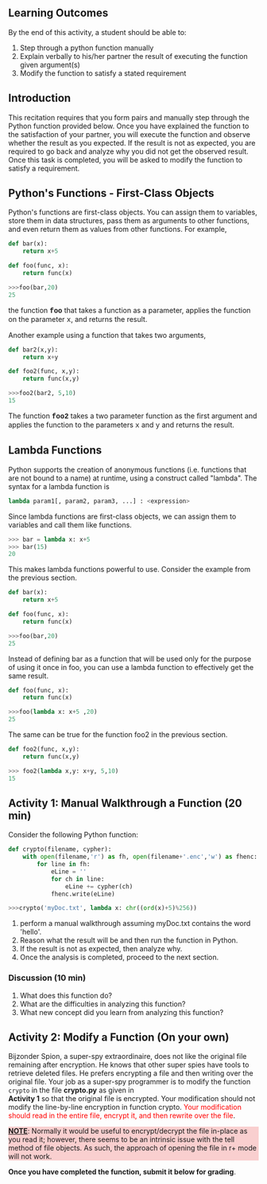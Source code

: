 ## Learning Outcomes

By the end of this activity, a student should be able to:
1. Step through a python function manually
2. Explain verbally to his/her partner the result of executing the function given argument(s)
3. Modify the function to satisfy a stated requirement

## Introduction

This recitation requires that you form pairs and manually step through the Python function provided below.  Once you have explained the function to the satisfaction of your partner, you will execute the function and observe whether the result as you expected.  If the result is not as expected, you are required to go back and analyze why you did not get the observed result.  Once this task is completed, you will be asked to modify the function to satisfy a requirement.

## Python's Functions - First-Class Objects

Python's functions are first-class objects. You can assign them to variables, store them in data structures, pass them as arguments to other functions, and even return them as values from other functions.  For example,

```python
def bar(x):
    return x+5

def foo(func, x):
    return func(x)

>>>foo(bar,20)
25
```

the function <span style="font-family:'courier-new',courier; font-weight:bold;">foo</span> that takes a function as a parameter, applies the function on the parameter <span style="font-family:'courier-new',courier">x</span>, and returns the result.

Another example using a function that takes two arguments,

```python
def bar2(x,y):
    return x+y

def foo2(func, x,y):
    return func(x,y)

>>>foo2(bar2, 5,10)
15
```

The function <span style="font-family:'courier-new',courier; font-weight:bold;">foo2</span> takes a two parameter function as the first argument and applies the function to the parameters <span style="font-family:'courier-new',courier">x</span> and <span style="font-family:'courier-new',courier">y</span> and returns the result.

## Lambda Functions

Python supports the creation of anonymous functions (i.e. functions that are not bound to a name) at runtime, using a construct called "lambda".   The syntax for a lambda function is

```python
lambda param1[, param2, param3, ...] : <expression>
``` 

Since lambda functions are first-class objects, we can assign them to variables and call them like functions.

```python
>>> bar = lambda x: x+5
>>> bar(15)
20
```

This makes lambda functions powerful to use.  Consider the example from the previous section.

```python
def bar(x):
    return x+5

def foo(func, x):
    return func(x)

>>>foo(bar,20)
25
```

Instead of defining bar as a function that will be used only for the purpose of using it once in foo, you can use a lambda function to effectively get the same result.

```python
def foo(func, x):
    return func(x)

>>>foo(lambda x: x+5 ,20)
25
```

The same can be true for the function foo2 in the previous section.

```python
def foo2(func, x,y):
    return func(x,y)

>>> foo2(lambda x,y: x+y, 5,10)
15
```

## Activity 1:  Manual Walkthrough a Function (20 min)

Consider the following Python function:

```python
def crypto(filename, cypher):
    with open(filename,'r') as fh, open(filename+'.enc','w') as fhenc:
        for line in fh:
            eLine = ''
            for ch in line:
                eLine += cypher(ch)
            fhenc.write(eLine)

>>>crypto('myDoc.txt', lambda x: chr((ord(x)+5)%256))
```

1. perform a manual walkthrough assuming myDoc.txt contains the word 'hello'.
2. Reason what the result will be and then run the function in Python.
3. If the result is not as expected, then analyze why.
4. Once the analysis is completed, proceed to the next section.

### Discussion (10 min)

1. What does this function do?
2. What are the difficulties in analyzing this function?
3. What new concept did you learn from analyzing this function?

## Activity 2: Modify a Function (On your own)

Bijzonder Spion, a super-spy extraordinaire, does not like the 
original file remaining after encryption.  He knows that other 
super spies have tools to retrieve deleted files.  He prefers 
encrypting a file and then writing over the original file.  Your 
job as a super-spy programmer is to modify the function 
<code>crypto</code> in the file <strong>crypto.py</strong> as given in  
<strong>Activity 1</strong> so that the original file is encrypted.  Your 
modification should not modify the line-by-line encryption in 
function crypto.  <span style="color:red">Your modification should read in the entire file, 
encrypt it, and then rewrite over the file</span>.


<p style="background-color:#f9cfcf;">
<span style="text-decoration:underline ;font-weight:bold;">NOTE</span>: Normally it would be useful to encrypt/decrypt the file in-place as you read it; however, there seems to be an intrinsic issue with the tell method of file objects.  As such, the approach of opening the file in r+ mode will not work.
</p>

**Once you have completed the function, submit it below for grading**.